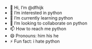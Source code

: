- 👋 Hi, I’m @dfhijk
- 👀 I’m interested in python
- 🌱 I’m currently learning python
- 💞️ I’m looking to collaborate on python
- 📫 How to reach me python
- 😄 Pronouns: him his he
- ⚡ Fun fact: i hate python

<!---
dfhijk/dfhijk is a ✨ special ✨ repository because its `README.md` (this file) appears on your GitHub profile.
You can click the Preview link to take a look at your changes.
--->
